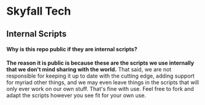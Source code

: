 # Skyfall Tech
## Internal Scripts
#### Why is this repo public if they are internal scripts?
**The reason it is public is because these are the scripts we use internally that we don't mind sharing with the world.** That said, we are not responsible for keeping it up to date with the cutting edge, adding support for myriad other things, and we may even leave things in the scripts that will only ever work on our own stuff. That's fine with use. Feel free to fork and adapt the scripts however you see fit for your own use.

